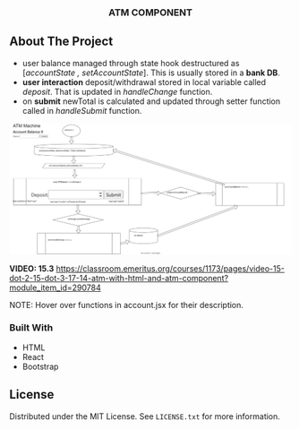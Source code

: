 




  <h3 align="center">ATM COMPONENT</h3>

## About The Project
- user balance managed through state hook destructured as [*accountState , setAccountState*]. This is usually stored in a **bank DB**.
- **user interaction** deposit/withdrawal stored in local variable called *deposit*. That is updated in *handleChange* function.
- on **submit** newTotal is calculated and updated through setter function called in *handleSubmit* function.
  

![](assets/account.drawio.svg)



**VIDEO: 15.3**
https://classroom.emeritus.org/courses/1173/pages/video-15-dot-2-15-dot-3-17-14-atm-with-html-and-atm-component?module_item_id=290784

NOTE: Hover over functions in account.jsx for their description.

### Built With

- HTML
- React
- Bootstrap


## License

Distributed under the MIT License. See `LICENSE.txt` for more information.

